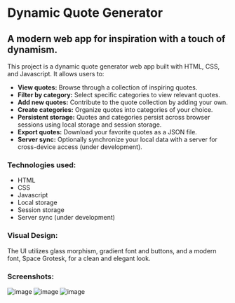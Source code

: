 # Dynamic Quote Generator

## A modern web app for inspiration with a touch of dynamism.

This project is a dynamic quote generator web app built with HTML, CSS, and Javascript. It allows users to:

* **View quotes:** Browse through a collection of inspiring quotes.
* **Filter by category:** Select specific categories to view relevant quotes.
* **Add new quotes:** Contribute to the quote collection by adding your own.
* **Create categories:** Organize quotes into categories of your choice.
* **Persistent storage:** Quotes and categories persist across browser sessions using local storage and session storage.
* **Export quotes:** Download your favorite quotes as a JSON file.
* **Server sync:** Optionally synchronize your local data with a server for cross-device access (under development).

### Technologies used:
* HTML
* CSS
* Javascript
* Local storage
* Session storage
* Server sync (under development)

### Visual Design:
The UI utilizes glass morphism, gradient font and buttons, and a modern font, Space Grotesk, for a clean and elegant look. 

### Screenshots: 
![image](https://github.com/user-attachments/assets/ba538374-6ab4-478e-bab3-28ffc5a0d0dd)
![image](https://github.com/user-attachments/assets/befc2ae9-a7e5-4c07-b6a0-837092bfbb11)
![image](https://github.com/user-attachments/assets/4ccb0186-b18e-4019-bc41-76811e357dff)



